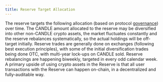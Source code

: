 ```yaml
---
title: Reserve Target Allocation
---
```


The reserve targets the following allocation (based on protocol [governance](https://docs.candle.org/candle-codebase/protocol/governance)) over time.
The CANDLE amount allocated to the reserve may be diversified into other non-CANDLE crypto assets, the market fluctuates constantly and the reserve rebalances systematically, so the actual holdings will be off-target initially. Reserve trades are generally done on exchanges (following best execution principles), with some of the initial diversification trades being done OTC, with multi-year lock-ups on CANDLE sold. Reserve rebalancings are happening biweekly, targeted in every odd calendar week. A primary upside of using crypto assets in the Reserve is that all user transactions with the Reserve can happen on-chain, in a decentralized and fully-auditable way.
